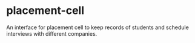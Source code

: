 # placement-cell
An interface for placement cell to keep records of students and schedule interviews with different companies.
